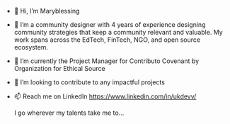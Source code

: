 - 👋 Hi, I’m Maryblessing
- 👀 I’m a community designer with 4 years of experience designing community strategies that keep a community relevant and valuable. My work spans across the EdTech, FinTech, NGO, and open source ecosystem. 
- 🌱 I’m currently the Project Manager for Contributo Covenant by Organization for Ethical Source
- 💞️ I’m looking to contribute to any impactful projects 
- 📫 Reach me on LinkedIn https://www.linkedin.com/in/ukdevv/

  I go wherever my talents take me to...

<!---
Maryblessing/Maryblessing is a ✨ special ✨ repository because its `README.md` (this file) appears on your GitHub profile.
You can click the Preview link to take a look at your changes.
--->
